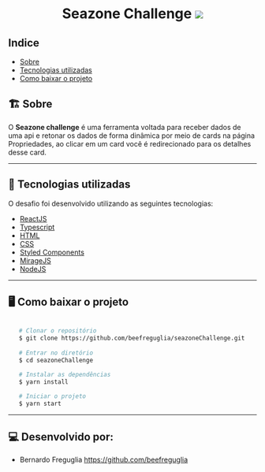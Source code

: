 <h1 align= 'center'>
Seazone Challenge
<img src = https://i.imgur.com/uXf6kmQ.png>

</h1>

## Indice

- [Sobre](#-sobre)
- [Tecnologias utilizadas](#-tecnologias-utilizadas)
- [Como baixar o projeto](#-como-baixar-o-projeto)

## 🏗️ Sobre

O **Seazone challenge** é uma ferramenta voltada para receber dados de uma api e retonar os dados de forma dinâmica por meio de cards na página Propriedades, ao clicar em um card você é redirecionado para os detalhes desse card.

---

## 🚀 Tecnologias utilizadas

O desafio foi desenvolvido utilizando as seguintes tecnologias:

- [ReactJS]()
- [Typescript]()
- [HTML]()
- [CSS]()
- [Styled Components]()
- [MirageJS]()
- [NodeJS]()

---

## 🖥️ Como baixar o projeto

```bash

   # Clonar o repositório
   $ git clone https://github.com/beefreguglia/seazoneChallenge.git
   
   # Entrar no diretório
   $ cd seazoneChallenge

   # Instalar as dependências
   $ yarn install
   
   # Iniciar o projeto
   $ yarn start

```
---
## 💻 Desenvolvido por: 

- Bernardo Freguglia https://github.com/beefreguglia
                  


